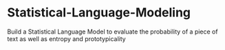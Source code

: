 # Statistical-Language-Modeling
Build a Statistical Language Model to evaluate the probability of a piece of text as well as entropy and prototypicality
